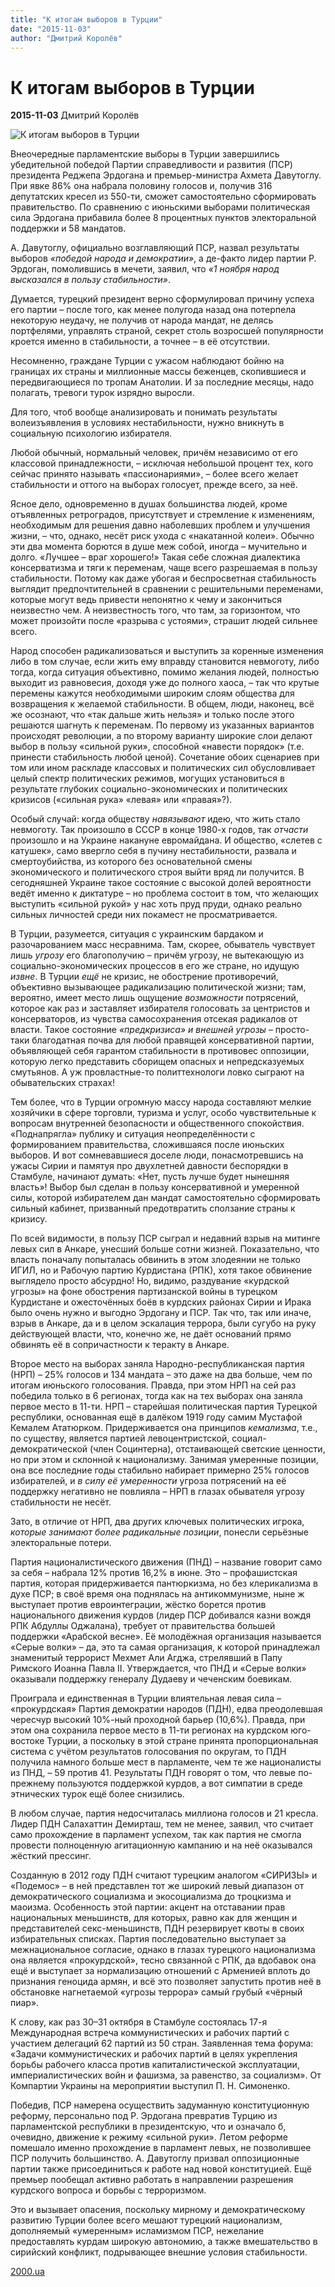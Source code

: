```yaml
---
title: "К итогам выборов в Турции"
date: "2015-11-03"
author: "Дмитрий Королёв"
---
```


# К итогам выборов в Турции

**2015-11-03** Дмитрий Королёв

![К итогам выборов в Турции](http://www.2000.ua/modules/pages/pictures/699x411/331_8cb25c52ebba17e6391de08dbbaacfca_5598.JPG)

Внеочередные парламентские выборы в Турции завершились убедительной победой Партии справедливости и развития (ПСР) президента Реджепа Эрдогана и премьер-министра Ахмета Давутоглу. При явке 86% она набрала половину голосов и, получив 316 депутатских кресел из 550-ти, сможет самостоятельно сформировать правительство. По сравнению с июньскими выборами политическая сила Эрдогана прибавила более 8 процентных пунктов электоральной поддержки и 58 мандатов.

А. Давутоглу, официально возглавляющий ПСР, назвал результаты выборов *«победой народа и демократии»*, а де-факто лидер партии Р. Эрдоган, помолившись в мечети, заявил, что *«1 ноября народ высказался в пользу стабильности»*.

Думается, турецкий президент верно сформулировал причину успеха его партии – после того, как менее полугода назад она потерпела некоторую неудачу, не получив от народа мандат, не делясь портфелями, управлять страной, секрет столь возросшей популярности кроется именно в стабильности, а точнее – в её отсутствии.

Несомненно, граждане Турции с ужасом наблюдают бойню на границах их страны и миллионные массы беженцев, скопившиеся и передвигающиеся по тропам Анатолии. И за последние месяцы, надо полагать, тревоги турок изрядно выросли.

Для того, чтоб вообще анализировать и понимать результаты волеизъявления в условиях нестабильности, нужно вникнуть в социальную психологию избирателя.

Любой обычный, нормальный человек, причём независимо от его классовой принадлежности, – исключая небольшой процент тех, кого сейчас принято называть «пассионариями», – более всего желает стабильности и оттого на выборах голосует, прежде всего, за неё.

Ясное дело, одновременно в душах большинства людей, кроме отъявленных ретроградов, присутствует и стремление к изменениям, необходимым для решения давно наболевших проблем и улучшения жизни, – что, однако, несёт риск ухода с «накатанной колеи». Обычно эти два момента борются в душе меж собой, иногда – мучительно и долго. «Лучшее – враг хорошего!» Такая себе сложная диалектика консерватизма и тяги к переменам, чаще всего разрешаемая в пользу стабильности. Потому как даже убогая и беспросветная стабильность выглядит предпочтительней в сравнении с решительными переменами, которые могут ведь привести непонятно к чему и закончиться неизвестно чем. А неизвестность того, что там, за горизонтом, что может произойти после «разрыва с устоями», страшит людей сильнее всего.

Народ способен радикализоваться и выступить за коренные изменения либо в том случае, если жить ему вправду становится невмоготу, либо тогда, когда ситуация объективно, помимо желания людей, полностью выходит из равновесия, доходя уже до полного хаоса, – так что крутые перемены кажутся необходимыми широким слоям общества для возвращения к желаемой стабильности. В общем, люди, наконец, всё же осознают, что «так дальше жить нельзя» и только после этого решаются шагнуть к переменам. По первому из указанных вариантов происходят революции, а по второму варианту широкие слои делают выбор в пользу «сильной руки», способной «навести порядок» (т.е. принести стабильность любой ценой). Сочетание обоих сценариев при том или ином раскладе классовых и политических сил обусловливает целый спектр политических режимов, могущих установиться в результате глубоких социально-экономических и политических кризисов («сильная рука» «левая» или «правая»?).

Особый случай: когда обществу *навязывают* идею, что жить стало невмоготу. Так произошло в СССР в конце 1980-х годов, так *отчасти* произошло и на Украине накануне евромайдана. И общество, «слетев с катушек», само ввергло себя в пучину нестабильности, развала и смертоубийства, из которого без основательной смены экономического и политического строя выйти вряд ли получится. В сегодняшней Украине такое состояние с высокой долей вероятности ведёт именно к диктатуре – но проблема состоит в том, что желающих выступить «сильной рукой» у нас хоть пруд пруди, однако реально сильных личностей среди них покамест не просматривается.

В Турции, разумеется, ситуация с украинским бардаком и разочарованием масс несравнима. Там, скорее, обыватель чувствует лишь *угрозу* его благополучию – причём угрозу, не вытекающую из социально-экономических процессов в его же стране, но идущую *извне*. В Турции *ещё* не кризис, не обострение противоречий, объективно вызывающее радикализацию политической жизни; там, вероятно, имеет место лишь ощущение *возможности* потрясений, которое как раз и заставляет избирателя голосовать за центристов и консерваторов, из чувства самосохранения отсекая радикалов от власти. Такое состояние *«предкризиса» и внешней угрозы* – просто-таки благодатная почва для любой правящей консервативной партии, объявляющей себя гарантом стабильности в противовес оппозиции, которую легко представить сборищем опасных и непредсказуемых смутьянов. А уж провластные-то политтехнологи ловко сыграют на обывательских страхах!

Тем более, что в Турции огромную массу народа составляют мелкие хозяйчики в сфере торговли, туризма и услуг, особо чувствительные к вопросам внутренней безопасности и общественного спокойствия. «Поднапрягла» публику и ситуация неопределённости с формированием правительства, сложившаяся после июньских выборов. И вот сомневавшиеся доселе люди, понасмотревшись на ужасы Сирии и памятуя про двухлетней давности беспорядки в Стамбуле, начинают думать: «Нет, пусть лучше будет нынешняя власть»! Выбор был сделан в пользу консервативной и умеренной силы, которой избирателем дан мандат самостоятельно сформировать сильный кабинет, призванный предотвратить сползание страны к кризису.

По всей видимости, в пользу ПСР сыграл и недавний взрыв на митинге левых сил в Анкаре, унесший больше сотни жизней. Показательно, что власть поначалу попыталась обвинить в этом злодеянии не только ИГИЛ, но и Рабочую партию Курдистана (РПК), хотя такое обвинение выглядело просто абсурдно! Но, видимо, раздувание «курдской угрозы» на фоне обострения партизанской войны в турецком Курдистане и ожесточённых боёв в курдских районах Сирии и Ирака было очень нужно и выгодно Эрдогану и ПСР. Так что, так или иначе, взрыв в Анкаре, да и в целом эскалация террора, были сугубо на руку действующей власти, что, конечно же, не даёт оснований прямо обвинять её в сопричастности к теракту в Анкаре.

Второе место на выборах заняла Народно-республиканская партия (НРП) – 25% голосов и 134 мандата – это даже на два больше, чем по итогам июньского голосования. Правда, при этом НРП на сей раз победила только в 6 регионах, тогда как на тех выборах она заняла первое место в 11-ти. НРП – старейшая политическая партия Турецкой республики, основанная ещё в далёком 1919 году самим Мустафой Кемалем Ататюрком. Придерживается она принципов *кемализма*, т.е., по существу, является партией левоцентристской, социал-демократической (член Социнтерна), отстаивающей светские ценности, но при этом и склонной к национализму. Занимая умеренные позиции, она все последние годы стабильно набирает примерно 25% голосов избирателей, и *в силу её умеренности* угроза потрясений на её поддержку негативно не повлияла – НРП в глазах обывателя угрозу стабильности не несёт.

Зато, в отличие от НРП, два других ключевых политических игрока, *которые занимают более радикальные позиции*, понесли серьёзные электоральные потери.

Партия националистического движения (ПНД) – название говорит само за себя – набрала 12% против 16,2% в июне. Это – профашистская партия, которая придерживается пантюркизма, но без клерикализма в духе ПСР; в своё время она поднялась на антикоммунизме, ныне ж выступает против евроинтеграции, жёстко борется против национального движения курдов (лидер ПСР добивался казни вождя РПК Абдуллы Оджалана), требует от правительства большей поддержки «Арабской весне». Её молодёжная организация называется «Серые волки» – да, это та самая организация, к которой принадлежал знаменитый террорист Мехмет Али Агджа, стрелявший в Папу Римского Иоанна Павла II. Утверждается, что ПНД и «Серые волки» оказывали поддержку генералу Дудаеву и чеченским боевикам.

Проиграла и единственная в Турции влиятельная левая сила – «прокурдская» Партия демократии народов (ПДН), едва преодолевшая чересчур высокий 10%-ный проходной барьер (10,6%). Правда, при этом она сохранила первое место в 11-ти регионах на курдском юго-востоке Турции, а поскольку в этой стране принята пропорциональная система с учётом результатов голосования по округам, то ПДН получила намного больше мест в парламенте, чем те же националисты из ПНД, – 59 против 41. Результаты ПДН говорят о том, что левые по-прежнему пользуются поддержкой курдов, а вот симпатии в среде этнических турок ещё более снизились.

В любом случае, партия недосчиталась миллиона голосов и 21 кресла. Лидер ПДН Салахаттин Демирташ, тем не менее, заявил, что считает само прохождение в парламент успехом, так как партия не смогла провести полноценную агитационную кампанию и на неё оказывался жёсткий прессинг.

Созданную в 2012 году ПДН считают турецким аналогом «СИРИЗЫ» и «Подемос» – в ней представлен тот же широкий левый диапазон от демократического социализма и экосоциализма до троцкизма и маоизма. Особенность этой партии: акцент на отставании прав национальных меньшинств, для которых, равно как для женщин и представителей секс-меньшинств, ПДН резервирует квоты в своих избирательных списках. Партия последовательно выступает за межнациональное согласие, однако в глазах турецкого национализма она является «прокурдской», тесно связанной с РПК, да вдобавок она ещё и выступает за нормализацию отношений с Арменией вплоть до признания геноцида армян, и всё это позволяет запустить против неё в обстановке нагнетаемой «угрозы террора» самый грубый «чёрный пиар».

К слову, как раз 30–31 октября в Стамбуле состоялась 17-я Международная встреча коммунистических и рабочих партий с участием делегаций 62 партий из 50 стран. Заявленная тема форума: «Задачи коммунистических и рабочих партий в целях укрепления борьбы рабочего класса против капиталистической эксплуатации, империалистических войн и фашизма, за равенство, за социализм». От Компартии Украины на мероприятии выступил П. Н. Симоненко.

Победив, ПСР намерена осуществить задуманную конституционную реформу, персонально под Р. Эрдогана превратив Турцию из парламентской республики в президентскую, что и означало б, очевидно, движение к режиму «сильной руки». Летом реформе помешало именно прохождение в парламент левых, не позволившее ПСР получить большинство. А. Давутоглу призвал оппозиционные партии также присоединиться к работе над новой конституцией. Ещё премьер пообещал активно работать в направлении разрешения курдского вопроса и борьбы с терроризмом.

Это и вызывает опасения, поскольку мирному и демократическому развитию Турции более всего мешают турецкий национализм, дополняемый «умеренным» исламизмом ПСР, нежелание предоставлять курдам широкую автономию, а также вмешательство в сирийский конфликт, подрывающее внешние условия стабильности.

[2000.ua](http://www.2000.ua/v-nomere/forum/mir/k-itogam-vyborov-v-turcii-stabilnost-erdogana-i-oslablenie-nacionalistov.htm)
